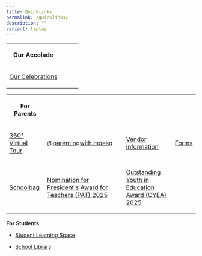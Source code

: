 ```yaml
---
title: Quicklinks
permalink: /quicklinks/
description: ""
variant: tiptap
---
```

<table style="minWidth: 100px">
<colgroup>
<col>
<col>
<col>
<col>
</colgroup>
<tbody>
<tr>
<th rowspan="1" colspan="1">
<p><strong>Our Accolade</strong>
</p>
</th>
<th rowspan="1" colspan="1">
<p></p>
</th>
<th rowspan="1" colspan="1">
<p></p>
</th>
<th rowspan="1" colspan="1">
<p></p>
</th>
</tr>
<tr>
<td rowspan="1" colspan="1">
<p><a href="/learning-experiences/celebrations/" rel="noopener noreferrer nofollow" target="_blank">Our Celebrations</a>
</p>
</td>
<td rowspan="1" colspan="1">
<p></p>
</td>
<td rowspan="1" colspan="1">
<p></p>
</td>
<td rowspan="1" colspan="1">
<p></p>
</td>
</tr>
</tbody>
</table>
<table style="minWidth: 100px">
<colgroup>
<col>
<col>
<col>
<col>
</colgroup>
<tbody>
<tr>
<th rowspan="1" colspan="1">
<p><strong>For Parents</strong>
</p>
</th>
<th rowspan="1" colspan="1">
<p></p>
</th>
<th rowspan="1" colspan="1">
<p></p>
</th>
<th rowspan="1" colspan="1">
<p></p>
</th>
</tr>
<tr>
<td rowspan="1" colspan="1">
<p><a href="https://app.lapentor.com/sphere/waterway-primary-school" rel="noopener noreferrer nofollow" target="_blank">360° Virtual Tour</a>
</p>
</td>
<td rowspan="1" colspan="1">
<p><a href="https://instagram.com/parentingwith.moesg" rel="noopener noreferrer nofollow" target="_blank">@parentingwith.moesg</a>
</p>
</td>
<td rowspan="1" colspan="1">
<p><a href="https://staging.d1vupma46t7042.amplifyapp.com/parents/vendor-information/" rel="noopener noreferrer nofollow" target="_blank">Vendor Information</a>
</p>
</td>
<td rowspan="1" colspan="1">
<p><a href="https://staging.d1vupma46t7042.amplifyapp.com/parents/forms/" rel="noopener noreferrer nofollow" target="_blank">Forms</a>
</p>
</td>
</tr>
<tr>
<td rowspan="1" colspan="1">
<p><a href="https://www.schoolbag.edu.sg/" rel="noopener noreferrer nofollow" target="_blank">Schoolbag</a>
</p>
</td>
<td rowspan="1" colspan="1">
<p><a href="/parents/patoyea2025/" rel="noopener nofollow" target="_blank">Nomination for President's Award for Teachers (PAT) 2025</a>
</p>
</td>
<td rowspan="1" colspan="1">
<p><a href="/parents/patoyea2025/" rel="noopener nofollow" target="_blank">Outstanding Youth in Education Award (OYEA) 2025</a>
</p>
</td>
<td rowspan="1" colspan="1">
<p></p>
</td>
</tr>
</tbody>
</table>
<p><strong>For Students</strong>
</p>
<ul data-tight="true" class="tight">
<li>
<p><a href="https://vle.learning.moe.edu.sg/login" rel="noopener noreferrer nofollow" target="_blank">Student Learning Space<br></a>
</p>
</li>
<li>
<p><a href="https://schoolibrary.moe.edu.sg/waterwaypri/cgi-bin/spydus.exe/MSGTRN/WPAC/HOME" rel="noopener noreferrer nofollow" target="_blank">School Library</a>
</p>
</li>
</ul>
<p></p>